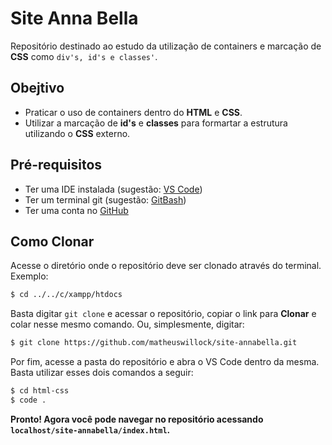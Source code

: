 # Site Anna Bella
Repositório destinado ao estudo da utilização de containers e marcação de **CSS** como `div's, id's e classes'`.

## Obejtivo
- Praticar o uso de containers dentro do **HTML** e **CSS**.
- Utilizar a marcação de **id's** e **classes** para formartar a estrutura utilizando o **CSS** externo. 

## Pré-requisitos
* Ter uma IDE instalada (sugestão: [VS Code](https://code.visualstudio.com/download))
* Ter um terminal git (sugestão: [GitBash](https://git-scm.com/downloads))
* Ter uma conta no [GitHub](https://github.com)

## Como Clonar

Acesse o diretório onde o repositório deve ser clonado através do terminal. Exemplo:

``` sh
$ cd ../../c/xampp/htdocs
```

Basta digitar `git clone` e acessar o repositório, copiar o link para **Clonar** e colar nesse mesmo comando. Ou, simplesmente, digitar:

``` sh
$ git clone https://github.com/matheuswillock/site-annabella.git
```

Por fim, acesse a pasta do repositório e abra o VS Code dentro da mesma. Basta utilizar esses dois comandos a seguir:

```sh
$ cd html-css
$ code .
```
**Pronto! Agora você pode navegar no repositório acessando `localhost/site-annabella/index.html`.**